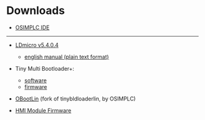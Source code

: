 # Downloads

* [OSIMPLC IDE](https://github.com/osimplc/IDE/releases/download/first/OSIMPLC_IDE.zip)

---

* [LDmicro v5.4.0.4](https://github.com/LDmicro/LDmicro/releases/download/5.4.0.4/build5404.zip)
  * [english manual (plain text format)](downloads/LDmicro_manual_en.txt)

* Tiny Multi Bootloader+:
  * [software](https://sourceforge.net/projects/tinypicbootload/files/Tiny%20Multi%20Bootloader%2B%20%28v0.11.2%29-%20Software%20Only.zip/download)
  * [firmware](https://sourceforge.net/projects/tinypicbootload/files/Tiny%20Multi%20Bootloader%2B%20%28v0.11.0%29%20-%20Firmware%20Only.zip/download)

* [OBootLin](https://github.com/osimplc/obootlin/archive/obootlin-osimplc.zip) (fork of tinybldloaderlin, by OSIMPLC)

* [HMI Module Firmware](downloads/OSIMPLC_HMI_firmware.zip)
